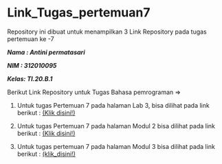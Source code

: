# Link_Tugas_pertemuan7
Repository ini dibuat untuk menampilkan 3 Link Repository pada tugas pertemuan ke -7

***Nama : Antini permatasari***

***NIM  : 312010095***

***Kelas: TI.20.B.1***


Berikut Link Repository untuk Tugas Bahasa pemrograman =>


1.  Untuk tugas Pertemuan 7 pada halaman Lab 3, bisa dilihat pada link berikut :
 [(Klik disini!)](https://github.com/antini-alt/Antinipermatasari-tugas-pertemuan7)
 
2. Untuk tugas Pertemuan 7 pada halaman Modul 2 bisa dilihat pada link berikut :
 [(Klik disini!)](https://github.com/antini-alt/praktikum7)
 
 3. Untuk tugas pertemuan 7 pada halaman Modul 3 bisa dilihat pada link berikut :
 [(klik_disini!)](https://github.com/antini-alt/labpy03) 
